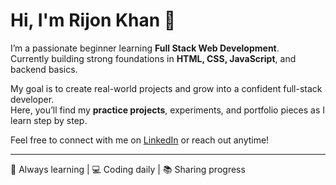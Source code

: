 # Hi, I'm Rijon Khan 👋

I’m a passionate beginner learning **Full Stack Web Development**.  
Currently building strong foundations in **HTML, CSS, JavaScript**, and backend basics.  

My goal is to create real-world projects and grow into a confident full-stack developer.  
Here, you’ll find my **practice projects**, experiments, and portfolio pieces as I learn step by step.

Feel free to connect with me on [LinkedIn](https://www.linkedin.com/in/your-link) or reach out anytime!

---

🚀 Always learning | 💻 Coding daily | 📚 Sharing progress
